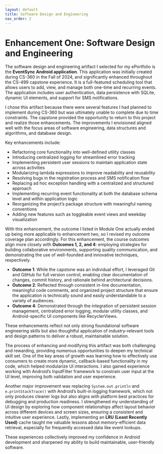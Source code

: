 ```yaml
---
layout: default
title: Software Design and Engineering
nav_order: 2
---
```


# Enhancement One: Software Design and Engineering

The software design and engineering artifact I selected for my ePortfolio is the **EventSync Android application**. This application was initially created during CS-360 in the Fall of 2024, and significantly enhanced throughout the CS-499 capstone experience. It is a full-featured scheduling tool that allows users to add, view, and manage both one-time and recurring events. The application includes user authentication, data persistence with SQLite, dynamic UI elements, and support for SMS notifications.

I chose this artifact because there were several features I had planned to implement during CS-360 but was ultimately unable to complete due to time constraints. The capstone provided the opportunity to return to this project and realize those enhancements. The improvements I envisioned aligned well with the focus areas of software engineering, data structures and algorithms, and database design.

Key enhancements include:
- Refactoring core functionality into well-defined utility classes
- Introducing centralized logging for streamlined error tracking
- Implementing persistent user sessions to maintain application state across activities
- Modularizing lambda expressions to improve readability and reusability
- Resolving bugs in the registration process and SMS notification flow
- Replacing ad hoc exception handling with a centralized and structured approach
- Implementing recurring event functionality at both the database schema level and within application logic
- Reorganizing the project’s package structure with meaningful naming conventions
- Adding new features such as toggleable event views and weekday visualization

With this enhancement, the outcome I listed in Module One actually ended up being more applicable to enhancement two, so I revised my outcome coverage plan accordingly. For this enhancement, the course outcomes align more closely with **Outcomes 1, 2, and 4**: employing strategies for building collaborative environments, supporting quality communication, and demonstrating the use of well-founded and innovative techniques, respectively.

- **Outcome 1**: While the capstone was an individual effort, I leveraged Git and GitHub for full version control, enabling clear documentation of changes, commit history, and rationale behind architectural decisions.
- **Outcome 2**: Reflected through consistent in-line documentation, meaningful code comments, and organized project structure that ensure the application is technically sound and easily understandable to a variety of audiences.
- **Outcome 4**: Demonstrated through the integration of persistent session management, centralized error logging, modular utility classes, and Android-specific UI components like RecyclerViews.

These enhancements reflect not only strong foundational software engineering skills but also thoughtful application of industry-relevant tools and design patterns to deliver a robust, maintainable solution.

The process of enhancing and modifying this artifact was both challenging and rewarding, providing numerous opportunities to deepen my technical skill set. One of the key areas of growth was learning how to effectively use consumers to create more dynamic, callback-based functionality in my code, which helped modularize UI interactions. I also gained experience working with Android’s InputFilter framework to constrain user input at the UI level, improving both validation and user experience.

Another major improvement was replacing `System.out.println` and `e.printStackTrace()` with Android’s built-in logging framework, which not only produces cleaner logs but also aligns with platform best practices for debugging and production readiness. I strengthened my understanding of UI design by exploring how component relationships affect layout behavior across different devices and screen sizes, ensuring a consistent and intuitive user experience. Lastly, implementing an **LRU (Least Recently Used)** cache taught me valuable lessons about memory-efficient data retrieval, especially for frequently accessed data like event lookups.

These experiences collectively improved my confidence in Android development and sharpened my ability to build maintainable, user-friendly software.